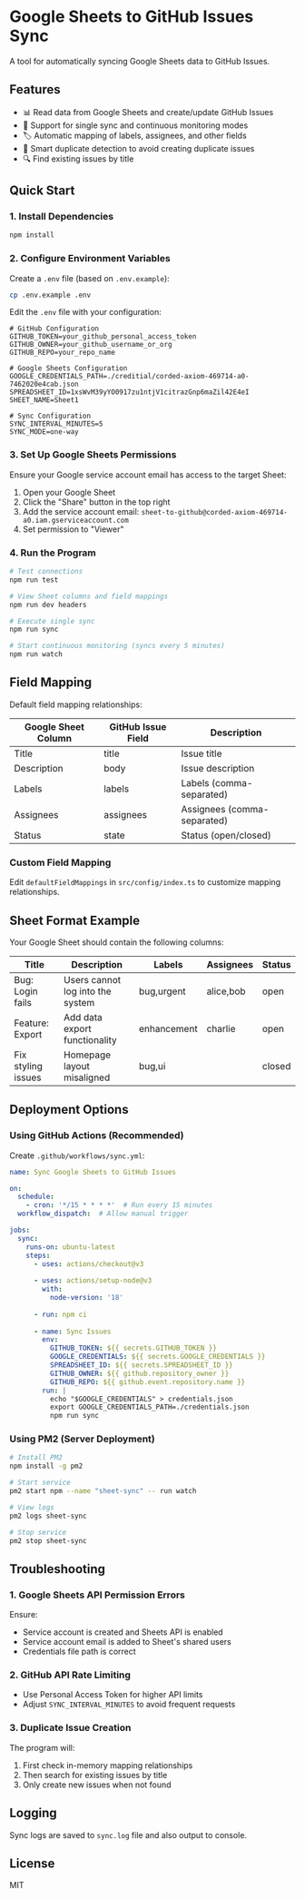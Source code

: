# Google Sheets to GitHub Issues Sync

A tool for automatically syncing Google Sheets data to GitHub Issues.

## Features

- 📊 Read data from Google Sheets and create/update GitHub Issues
- 🔄 Support for single sync and continuous monitoring modes
- 🏷️ Automatic mapping of labels, assignees, and other fields
- 📝 Smart duplicate detection to avoid creating duplicate issues
- 🔍 Find existing issues by title

## Quick Start

### 1. Install Dependencies

```bash
npm install
```

### 2. Configure Environment Variables

Create a `.env` file (based on `.env.example`):

```bash
cp .env.example .env
```

Edit the `.env` file with your configuration:

```env
# GitHub Configuration
GITHUB_TOKEN=your_github_personal_access_token
GITHUB_OWNER=your_github_username_or_org
GITHUB_REPO=your_repo_name

# Google Sheets Configuration
GOOGLE_CREDENTIALS_PATH=./creditial/corded-axiom-469714-a0-7462020e4cab.json
SPREADSHEET_ID=1xsWvM39yYO0917zu1ntjV1citrazGnp6maZil42E4eI
SHEET_NAME=Sheet1

# Sync Configuration
SYNC_INTERVAL_MINUTES=5
SYNC_MODE=one-way
```

### 3. Set Up Google Sheets Permissions

Ensure your Google service account email has access to the target Sheet:

1. Open your Google Sheet
2. Click the "Share" button in the top right
3. Add the service account email: `sheet-to-github@corded-axiom-469714-a0.iam.gserviceaccount.com`
4. Set permission to "Viewer"

### 4. Run the Program

```bash
# Test connections
npm run test

# View Sheet columns and field mappings
npm run dev headers

# Execute single sync
npm run sync

# Start continuous monitoring (syncs every 5 minutes)
npm run watch
```

## Field Mapping

Default field mapping relationships:

| Google Sheet Column | GitHub Issue Field | Description |
|--------------------|--------------------|-------------|
| Title | title | Issue title |
| Description | body | Issue description |
| Labels | labels | Labels (comma-separated) |
| Assignees | assignees | Assignees (comma-separated) |
| Status | state | Status (open/closed) |

### Custom Field Mapping

Edit `defaultFieldMappings` in `src/config/index.ts` to customize mapping relationships.

## Sheet Format Example

Your Google Sheet should contain the following columns:

| Title | Description | Labels | Assignees | Status |
|-------|------------|--------|-----------|--------|
| Bug: Login fails | Users cannot log into the system | bug,urgent | alice,bob | open |
| Feature: Export | Add data export functionality | enhancement | charlie | open |
| Fix styling issues | Homepage layout misaligned | bug,ui | | closed |

## Deployment Options

### Using GitHub Actions (Recommended)

Create `.github/workflows/sync.yml`:

```yaml
name: Sync Google Sheets to GitHub Issues

on:
  schedule:
    - cron: '*/15 * * * *'  # Run every 15 minutes
  workflow_dispatch:  # Allow manual trigger

jobs:
  sync:
    runs-on: ubuntu-latest
    steps:
      - uses: actions/checkout@v3
      
      - uses: actions/setup-node@v3
        with:
          node-version: '18'
          
      - run: npm ci
      
      - name: Sync Issues
        env:
          GITHUB_TOKEN: ${{ secrets.GITHUB_TOKEN }}
          GOOGLE_CREDENTIALS: ${{ secrets.GOOGLE_CREDENTIALS }}
          SPREADSHEET_ID: ${{ secrets.SPREADSHEET_ID }}
          GITHUB_OWNER: ${{ github.repository_owner }}
          GITHUB_REPO: ${{ github.event.repository.name }}
        run: |
          echo "$GOOGLE_CREDENTIALS" > credentials.json
          export GOOGLE_CREDENTIALS_PATH=./credentials.json
          npm run sync
```

### Using PM2 (Server Deployment)

```bash
# Install PM2
npm install -g pm2

# Start service
pm2 start npm --name "sheet-sync" -- run watch

# View logs
pm2 logs sheet-sync

# Stop service
pm2 stop sheet-sync
```

## Troubleshooting

### 1. Google Sheets API Permission Errors

Ensure:
- Service account is created and Sheets API is enabled
- Service account email is added to Sheet's shared users
- Credentials file path is correct

### 2. GitHub API Rate Limiting

- Use Personal Access Token for higher API limits
- Adjust `SYNC_INTERVAL_MINUTES` to avoid frequent requests

### 3. Duplicate Issue Creation

The program will:
1. First check in-memory mapping relationships
2. Then search for existing issues by title
3. Only create new issues when not found

## Logging

Sync logs are saved to `sync.log` file and also output to console.

## License

MIT
